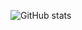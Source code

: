 ![GitHub stats](https://github-readme-stats.vercel.app/api?username=k-hamada&count_private=true&show_icons=true&theme=nord&hide=stars,contribs)
